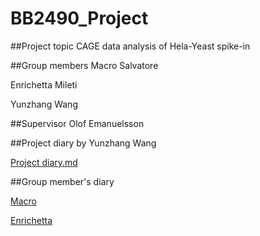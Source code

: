 # BB2490_Project

##Project topic
CAGE data analysis of Hela-Yeast spike-in

##Group members 
Macro Salvatore

Enrichetta Mileti

Yunzhang Wang

##Supervisor
Olof Emanuelsson

##Project diary by Yunzhang Wang

[Project diary.md](https://github.com/phite/BB2490_Project/blob/master/Project%20diary.md)

##Group member's diary

[Macro](http://marcosalvatore31.wordpress.com)

[Enrichetta](http://miletienrichettablog.wordpress.com)


